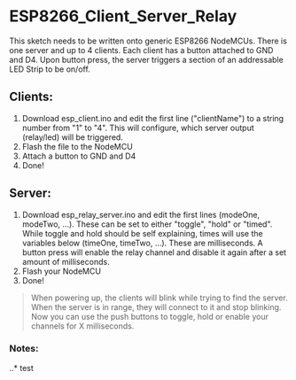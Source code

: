 # ESP8266_Client_Server_Relay

This sketch needs to be written onto generic ESP8266 NodeMCUs. There is one server and up to 4 clients. Each client has a button attached to GND and D4. Upon button press, the server triggers a section of an addressable LED Strip to be on/off.  

## Clients: 
1. Download esp_client.ino and edit the first line ("clientName") to a string number from "1" to "4". This will configure, which server output (relay/led) will be triggered.
2. Flash the file to the NodeMCU
3. Attach a button to GND and D4
4. Done!

## Server: 
1. Download esp_relay_server.ino and edit the first lines (modeOne, modeTwo, ...). These can be set to either "toggle", "hold" or "timed". While toggle and hold should be self explaining, times will use the variables below (timeOne, timeTwo, ...). These are milliseconds. A button press will enable the relay channel and disable it again after a set amount of milliseconds.
2. Flash your NodeMCU
3. Done!

> When powering up, the clients will blink while trying to find the server. When the server is in range, they will connect to it and stop blinking. Now you can use the push buttons to toggle, hold or enable your channels for X milliseconds.

### Notes:
..* test

